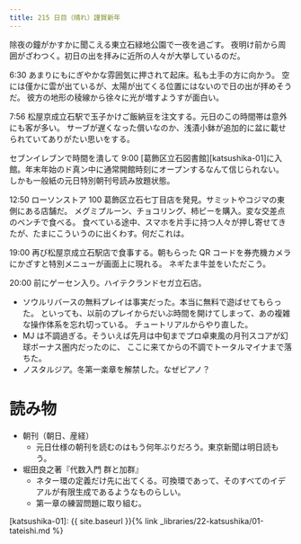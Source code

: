 ```yaml
---
title: 215 日目（晴れ）謹賀新年
---
```


除夜の鐘がかすかに聞こえる東立石緑地公園で一夜を過ごす。
夜明け前から周囲がざわつく。初日の出を拝みに近所の人々が大挙しているのだ。

6:30 あまりにもにぎやかな雰囲気に押されて起床。私も土手の方に向かう。
空には僅かに雲が出ているが、太陽が出てくる位置にはないので日の出が拝めそうだ。
彼方の地形の稜線から徐々に光が増すようすが面白い。

7:56 松屋京成立石駅で玉子かけご飯納豆を注文する。元日のこの時間帯は意外にも客が多い。
サーブが遅くなった償いなのか、浅漬小鉢が追加的に盆に載せられていてありがたい思いをする。

セブンイレブンで時間を潰して 9:00 [葛飾区立石図書館][katsushika-01]に入館。年末年始のド真ン中に通常開館時刻にオープンするなんて信じられない。
しかも一般紙の元日特別朝刊号読み放題状態。

12:50 ローソンストア 100 葛飾区立石七丁目店を発見。サミットやコジマの東側にある店舗だ。
メグミプルーン、チョコリング、柿ピーを購入。変な交差点のベンチで食べる。
食べている途中、スマホを片手に持つ人々が押し寄せてきたが、たまにこういうのに出くわす。何だこれは。

19:00 再び松屋京成立石駅店で食事する。朝もらった QR コードを券売機カメラにかざすと特別メニューが画面上に現れる。
ネギたま牛並をいただこう。

20:00 前にゲーセン入り。ハイテクランドセガ立石店。

* ソウルリバースの無料プレイは事実だった。本当に無料で遊ばせてもらった。
  といっても、以前のプレイからだいぶ時間を開けてしまって、あの複雑な操作体系を忘れ切っている。
  チュートリアルからやり直した。
* MJ は不調過ぎる。そういえば先月は中旬までプロ卓東風の月刊スコアが幻球ボーナス圏内だったのに、
  ここに来てからの不調でトータルマイナまで落ちた。
* ノスタルジア。冬第一楽章を解禁した。なぜピアノ？

# 読み物

* 朝刊（朝日、産経）
  * 元日仕様の朝刊を読むのはもう何年ぶりだろう。東京新聞は明日読もう。
* 堀田良之著『代数入門 群と加群』
  * ネター環の定義だけ先に出てくる。可換環であって、そのすべてのイデアルが有限生成であるようなものらしい。
  * 第一章の練習問題に取り組む。

[katsushika-01]: {{ site.baseurl }}{% link _libraries/22-katsushika/01-tateishi.md %}

